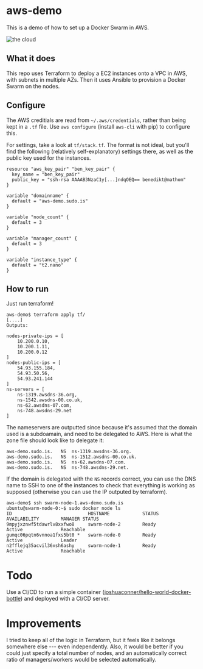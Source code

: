 # aws-demo

This is a demo of how to set up a Docker Swarm in AWS.

![the cloud](http://s2.quickmeme.com/img/a7/a736c13ea9c5ad4687ceaf214c95ba2b61c41805e1e5a73877f5fd6924abd6dc.jpg)

## What it does

This repo uses Terraform to deploy a EC2 instances onto a VPC in AWS, with subnets in multiple AZs. Then it uses Ansible to provision a Docker Swarm on the nodes.

## Configure

The AWS creditials are read from `~/.aws/credentials`, rather than being kept in a `.tf` file. Use `aws configure` (install `aws-cli` with pip) to configure this.

For settings, take a look at `tf/stack.tf`. The format is not ideal, but you'll find the following (relatively self-explanatory) settings there, as well as the public key used for the instances.

```hcl
resource "aws_key_pair" "ben_key_pair" {
  key_name = "ben_key_pair"
  public_key = "ssh-rsa AAAAB3NzaC1y[...]ndqOEQ== benedikt@mathom"
}

variable "domainname" {
  default = "aws-demo.sudo.is"
}

variable "node_count" {
  default = 3
}

variable "manager_count" {
  default = 3
}

variable "instance_type" {
  default = "t2.nano"
}
```

## How to run

Just run terraform!

```shell
aws-demo$ terraform apply tf/
[....]
Outputs:

nodes-private-ips = [
    10.200.0.10,
    10.200.1.11,
    10.200.0.12
]
nodes-public-ips = [
    54.93.155.184,
    54.93.50.56,
    54.93.241.144
]
ns-servers = [
    ns-1319.awsdns-36.org,
    ns-1542.awsdns-00.co.uk,
    ns-62.awsdns-07.com,
    ns-748.awsdns-29.net
]
```

The nameservers are outputted since because it's assumed that the domain used is a subdoamain, and need to be delegated to AWS. Here is what the zone file should look like to delegate it:

```bind
aws-demo.sudo.is.	NS	ns-1319.awsdns-36.org.
aws-demo.sudo.is.	NS	ns-1512.awsdns-00.co.uk.
aws-demo.sudo.is.	NS	ns-62.awsdns-07.com.
aws-demo.sudo.is.	NS	ns-748.awsdns-29.net.
```

If the domain is delegated with the `NS` records correct, you can use the DNS name to SSH to one of the instances to check that everything is working as supposed (otherwise you can use the IP outputed by terraform).

```shell
aws-demo$ ssh swarm-node-1.aws-demo.sudo.is
ubuntu@swarm-node-0:~$ sudo docker node ls
ID                            HOSTNAME            STATUS              AVAILABILITY        MANAGER STATUS
9mpyjxznwf5tdawrlv8xxfwo8     swarm-node-2        Ready               Active              Reachable
gumqc06pqtn6vnnoa1fxs5bt0 *   swarm-node-0        Ready               Active              Leader
n2fflejq35acvil36xsh6ashy     swarm-node-1        Ready               Active              Reachable
```

# Todo

Use a CI/CD to run a simple container ([joshuaconner/hello-world-docker-bottle](https://github.com/joshuaconner/hello-world-docker-bottle)) and deployed with a CI/CD server.

# Improvements

I tried to keep all of the logic in Terraform, but it feels like it belongs somewhere else --- even independently. Also, it would be better if you could just specify a total number of nodes, and an automatically correct ratio of managers/workers would be selected automatically.
